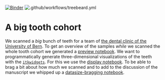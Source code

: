 [![Binder](https://mybinder.org/badge_logo.svg)](https://mybinder.org/v2/gh/habi/zmk-tooth-cohort/master) ![.github/workflows/treebeard.yml](https://github.com/habi/zmk-tooth-cohort/workflows/.github/workflows/treebeard.yml/badge.svg)

# A big tooth cohort
We scanned a *big* bunch of teeth for a team of [the dental clinic of the University of Bern](https://www.zmk.unibe.ch/).
To get an overview of the samples *while* we scanned the whole tooth cohort we generated a [preview notebook](ToothPreview.ipynb).
We want to programmatically generate three-dimensional visualizations of the teeth with the [`itkwidgets`](https://github.com/InsightSoftwareConsortium/itkwidgets). For this we use the [display notebook](ToothDisplay.ipynb).
To be able to brag a bit about how much we scanned and to add to the discussion of the manuscript we whipped up a [datasize-bragging notebook](ToothDataSize.ipynb).

